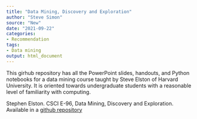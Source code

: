 ```yaml
---
title: "Data Mining, Discovery and Exploration"
author: "Steve Simon"
source: "New"
date: "2021-09-22"
categories:
- Recommendation
tags:
- Data mining
output: html_document
---
```


This girhub repository has all the PowerPoint slides, handouts, and Python notebooks for a data mining course taught by Steve Elston of Harvard University. It is oriented towards undergraduate students with a reasonable level of familiarity with computing.

<!---More--->

Stephen Elston. CSCI E-96, Data Mining, Discovery and Exploration. Available in a [github repository][els1]

[els1]: https://github.com/StephenElston/CSCI-E-96
